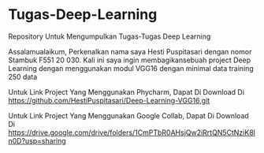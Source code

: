 # Tugas-Deep-Learning
Repository Untuk Mengumpulkan Tugas-Tugas Deep Learning

Assalamualaikum, Perkenalkan nama saya Hesti Puspitasari dengan nomor Stambuk F551 20 030. Kali ini saya ingin membagikansebuah project Deep Learning dengan menggunakan modul VGG16 dengan minimal data training 250 data

Untuk Link Project Yang Menggunakan Phycharm, Dapat Di Download Di https://github.com/HestiPuspitasari/Deep-Learning-VGG16.git

Untuk Link Project Yang Menggunakan Google Collab, Dapat Di Download Di https://drive.google.com/drive/folders/1CmPTbR0AHsjQw2iRrtQN5CtNziK8ln0D?usp=sharing
